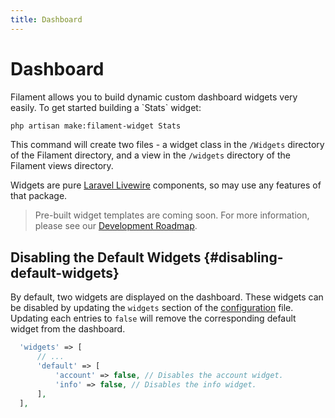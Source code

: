 ```yaml
---
title: Dashboard
---
```


# Dashboard

<p class="lg:text-2xl">Filament allows you to build dynamic custom dashboard widgets very easily. To get started building a `Stats` widget:</p>

```bash
php artisan make:filament-widget Stats
```

This command will create two files - a widget class in the `/Widgets` directory of the Filament directory, and a view in the `/widgets` directory of the Filament views directory.

Widgets are pure [Laravel Livewire](https://laravel-livewire.com) components, so may use any features of that package.

> Pre-built widget templates are coming soon. For more information, please see our [Development Roadmap](/docs/roadmap).

## Disabling the Default Widgets {#disabling-default-widgets}

By default, two widgets are displayed on the dashboard. These widgets can be disabled by updating the `widgets` section of the [configuration](/docs#configuration) file. Updating each entries to `false` will remove the corresponding default widget from the dashboard.

```php
  'widgets' => [
      // ...
      'default' => [
          'account' => false, // Disables the account widget.
          'info' => false, // Disables the info widget.
      ],
  ],
```
